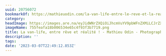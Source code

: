 ```yaml
---
uuid: 20756072
bookmarkOf: https://mathieuodin.com/la-van-life-entre-le-reve-et-la-realite-petit-guide-pratique
category: 
headImage: https://images.are.na/eyJidWNrZXQiOiJhcmVuYV9pbWFnZXMiLCJrZXkiOiIyMDc1NjA3Mi9vcmlnaW5hbF83NTVmZWFmYTE4YjAwNjUzNGU2NWM0ZjkzZjNiNzcxOS5wbmciLCJlZGl0cyI6eyJyZXNpemUiOnsid2lkdGgiOjEyMDAsImhlaWdodCI6MTIwMCwiZml0IjoiaW5zaWRlIiwid2l0aG91dEVubGFyZ2VtZW50Ijp0cnVlfSwid2VicCI6eyJxdWFsaXR5Ijo5MH0sImpwZWciOnsicXVhbGl0eSI6OTB9LCJyb3RhdGUiOm51bGx9fQ==?bc=0
imageName: 755feafa18b006534e65c4f93f3b7719.png
title: La van-life, entre rêve et réalité ! - Mathieu Odin - Photographe
description: ''
tags: 
date: '2023-03-07T22:49:12.853Z'
---
```

